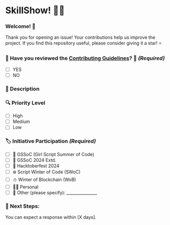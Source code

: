 # SkillShow! 🎊🎈

### Welcome! 🎉
Thank you for opening an issue! Your contributions help us improve the project. If you find this repository useful, please consider giving it a star! ⭐

### 🎉 Have you reviewed the [Contributing Guidelines](https://github.com/Kushal997-das/SkillShow/blob/main/CONTRIBUTING.md)? 🤔 *(Required)*

<!-- Please check the boxes that apply by replacing `[ ]` with `[x]`. -->
- [ ] YES
- [ ] NO

### 📝 Description 

<!-- Please provide a brief description of the issue here. -->

### 🔍 Priority Level
- [ ] High
- [ ] Medium
- [ ] Low

### 🏷️ Initiative Participation *(Required)*
<!-- Please check the boxes that apply by replacing `[ ]` with `[x]`. -->
- [ ] 🌸 GSSoC (Girl Script Summer of Code)
- [ ] 🌼 GSSoC 2024 Extd.
- [ ] 🍂 Hacktoberfest 2024
- [ ] ❄️ Script Winter of Code (SWoC)
- [ ] ⛄ Winter of Blockchain (WoB)
- [ ] 🙋‍♂️ Personal
- [ ] 📌 Other (please specify): _______________

### 💬 Next Steps:

You can expect a response within [X days].
<!-- Please replace X with the exact number -->

